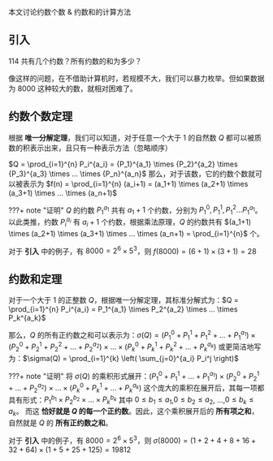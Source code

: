 本文讨论约数个数 & 约数和的计算方法

## 引入

$114$ 共有几个约数？所有约数的和为多少？

像这样的问题，在不借助计算机时，若规模不大，我们可以暴力枚举。但如果数据为 $8000$ 这种较大的数，就相对困难了。

## 约数个数定理

根据 **唯一分解定理**，我们可以知道，对于任意一个大于 1 的自然数 $Q$ 都可以被质数的积表示出来，且只有一种表示方法（忽略顺序）

$Q = \prod_{i=1}^{n} P_i^{a_i} = {P_1}^{a_1} \times {P_2}^{a_2} \times {P_3}^{a_3} \times ... \times {P_n}^{a_n}$ 那么，对于该数，它的约数个数就可以被表示为 $f(n) = \prod_{i=1}^{n} (a_i+1) = (a_1+1) \times (a_2+1) \times (a_3+1) \times ... \times (a_n+1)$

???+ note "证明"
    $Q$ 的约数 $P_1^{a_1}$ 共有 $a_1+1$ 个约数，分别为 $P_1^0 , P_1^1 , P_1^2 ... P_1^{a_1}$。以此类推，约数 $P_i^{a_i}$ 有 $a_i+1$ 个约数，根据乘法原理，$Q$ 的约数共有 $(a_1+1) \times (a_2+1) \times (a_3+1) \times ... \times (a_n+1) = \prod_{i=1}^{n}$ 个。

对于 **引入** 中的例子，有 $8000 = 2^6 \times 5^3$，则 $f(8000)=(6+1) \times (3+1) = 28$

## 约数和定理

对于一个大于 $1$ 的正整数 $Q$，根据唯一分解定理，其标准分解式为：$Q = \prod_{i=1}^{n} P_i^{a_i} = P_1^{a_1} \times P_2^{a_2} \times ... \times P_k^{a_k}$

那么，$Q$ 的所有正约数之和可以表示为：$\sigma(Q) = (P_1^0 + P_1^1 + P_1^2 + ... + P_1^{a_1}) \times (P_2^0 + P_2^1 + P_2^2 + ... + P_2^{a_2}) \times ... \times (P_k^0 + P_k^1 + P_k^2 + ... + P_k^{a_k})$ 或更简洁地写为：$\sigma(Q) = \prod_{i=1}^{k} \left( \sum_{j=0}^{a_i} P_i^j \right)$

???+ note "证明"
    将 $\sigma(Q)$ 的乘积形式展开：$(P_1^0 + P_1^1 + ... + P_1^{a_1}) \times (P_2^0 + P_2^1 + ... + P_2^{a_2}) \times ... \times (P_k^0 + P_k^1 + ... + P_k^{a_k})$ 这个庞大的乘积在展开后，其每一项都具有形式：$P_1^{b_1} \times P_2^{b_2} \times ... \times P_k^{b_k}$ 其中 $0 \leq b_1 \leq a_1$,$0 \leq b_2 \leq a_2$, ...,$0 \leq b_k \leq a_k$。
    而这 **恰好就是 $Q$ 的每一个正约数**。因此，这个乘积展开后的 **所有项之和**，自然就是 $Q$ 的 **所有正约数之和**。

对于 **引入** 中的例子，有 $8000 = 2^6 \times 5^3$，则 $\sigma(8000) = (1 + 2 + 4 + 8 + 16 + 32 + 64) \times (1 + 5 + 25 + 125) = 19812$
